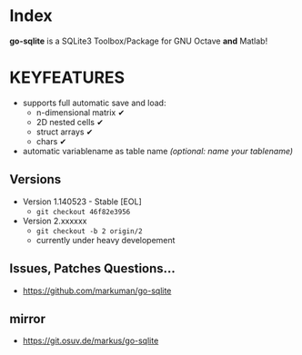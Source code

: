 # Index

__go-sqlite__ is a SQLite3 Toolbox/Package for GNU Octave __and__ Matlab!  

# KEYFEATURES

* supports full automatic save and load:
	* n-dimensional matrix ✔
	* 2D nested cells ✔
	* struct arrays ✔
	* chars ✔
* automatic variablename as table name _(optional: name your tablename)_

## Versions

* Version 1.140523 - Stable [EOL]
	* `git checkout 46f82e3956`
* Version 2.xxxxxx 
	* `git checkout -b 2 origin/2`
	* currently under heavy developement

## Issues, Patches Questions...

* https://github.com/markuman/go-sqlite

## mirror

* https://git.osuv.de/markus/go-sqlite
